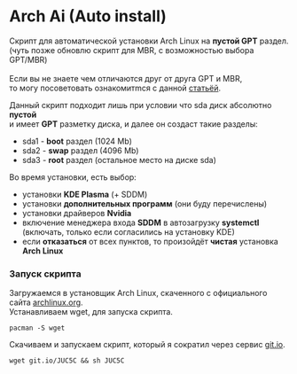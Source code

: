 # Arch Ai (Auto install)<br/>

Скрипт для автоматической установки Arch Linux на **пустой GPT** раздел.<br/>
(чуть позже обновлю скрипт для MBR, с возможностью выбора GPT/MBR)<br/>
<br/>
Если вы не знаете чем отличаются друг от друга GPT и MBR,<br/>
то могу посоветовать ознакомитmся с данной [статьёй](https://losst.ru/chem-otlichaetsya-mbr-ot-gpt "Losst.ru Чем отличается GPT от MBR").<br/>

Данный скрипт подходит лишь при условии что sda диск абсолютно **пустой** <br/>
и имеет **GPT** разметку диска, и далее он создаст такие разделы:<br/>

- sda1 - **boot** раздел (1024 Mb)
- sda2 - **swap** раздел  (4096 Mb)
- sda3 - **root** раздел (остальное место на диске sda)

Во время установки, есть выбор:<br/>
- установки **KDE Plasma** (+ SDDM)<br/>
- установки **дополнительных программ** (они буду перечислены)<br/>
- установки драйверов **Nvidia**<br/>
- включение менеджера входа **SDDM** в автозагрузку **systemctl**<br/>
(включать, только если согласились на установку KDE)<br/>
- если **отказаться** от всех пунктов, то произойдёт **чистая** установка **Arch Linux**

### Запуск скрипта<br/>
Загружаемся в установщик Arch Linux, скаченного с официального сайта [archlinux.org](http://archlinux.org/download/ "Arch Linux Downloads").<br/>
Устанавливаем wget, для запуска скрипта.<br/>

    pacman -S wget  

Скачиваем и запускаем скрипт, который я сократил через сервис [git.io](http://git.io "git.io").<br/>

    wget git.io/JUC5C && sh JUC5C
